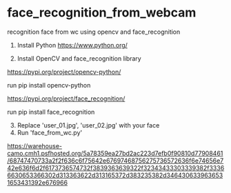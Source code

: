 # face_recognition_from_webcam
recognition face from wc using opencv and face_recognition

1. Install Python
https://www.python.org/

2. Install OpenCV and face_recognition library

https://pypi.org/project/opencv-python/

run pip install opencv-python

https://pypi.org/project/face_recognition/

run pip install face_recognition

3. Replace 'user_01.jpg', 'user_02.jpg' with your face
4. Run 'face_from_wc.py' 


https://warehouse-camo.cmh1.psfhosted.org/5a78359ea27bd2ac223d7efb0f90810d77908461/68747470733a2f2f636c6f75642e67697468756275736572636f6e74656e742e636f6d2f6173736574732f3839363639322f32343433303339382f33366630653366302d313363622d313165372d383235382d3464306339636531653431392e676966
